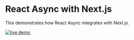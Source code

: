 # React Async with Next.js

This demonstrates how React Async integrates with Next.js.

<a href="https://react-async.ghengeveld.now.sh/examples/with-nextjs">
  <img src="https://img.shields.io/badge/live-demo-blue.svg" alt="live demo">
</a>
